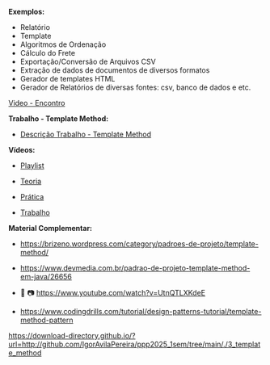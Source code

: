 **Exemplos:**

* Relatório
* Template
* Algoritmos de Ordenação
* Cálculo do Frete
* Exportação/Conversão de Arquivos CSV
* Extração de dados de documentos de diversos formatos
* Gerador de templates HTML
* Gerador de Relatórios de diversas fontes: csv, banco de dados e etc.
<!--
[Códigos - Aula](https://github.com/IgorAvilaPereira/ppp2024_2sem/tree/main/codigos/TemplateMethod)
-->
[Video - Encontro](https://www.youtube.com/watch?v=e__hzZlWdWU)

<!--
**Presentes:**

* Erick
* Yuri
* Annie
* Jaime
* Ana Clara
* Gabriel
* Gabriel Barela
* Bruno
* Leticia
-->

<!--
* [Código Aula](https://github.com/IgorAvilaPereira/ppp2024_2sem/tree/main/codigos/TemplateMethod)

<!--
**Exemplos - Código:**

* [Dica do Trabalho - Leitura e Gravação de Texto em Java](https://github.com/IgorAvilaPereira/ppp2023_2sem/tree/main/codigos/DicaTrabalho)

  * [produtos.csv](https://github.com/IgorAvilaPereira/ppp2023_2sem/blob/main/produtos.csv)
  
  * [output.txt](https://github.com/IgorAvilaPereira/ppp2023_2sem/blob/main/output.txt)  
  
* [joaoDoBauru.sql](https://github.com/IgorAvilaPereira/ppp2023_2sem/blob/main/joaodobauru250823.sql)

* [Gerador de Páginas HTML](https://github.com/IgorAvilaPereira/ppp2023_2sem/tree/main/codigos/GeradorHTML)

* [Gerador de Relatórios](https://github.com/IgorAvilaPereira/ppp2023_2sem/tree/main/codigos/GeradorRelatorio)

[Código - Aula](https://github.com/IgorAvilaPereira/ppp2023_2sem/tree/main/codigos/AulaTemplateMethod)

[Código - 0.2 Free](https://github.com/IgorAvilaPereira/aps2022_2sem/tree/main/codigos/0.2Free)
-->

<!--
* [Código - Leitura e Escrita de Arquivos em Java](https://github.com/IgorAvilaPereira/aps2021_2sem/blob/main/codigos/Screenshot%20from%202021-10-07%2019-54-36.png)
-->
<!--
**Padrão Template Method:**

**Slides:**

* [Template Method](https://github.com/IgorAvilaPereira/ppp2024_2sem/raw/main/slides/template_method.pdf)

<!--
* [Código Aula - TemplateMethod-RenderPage](https://github.com/IgorAvilaPereira/ppp2022_2sem/tree/main/codigos/TemplateMethod-RenderPage)

* [Código Aula - TemplateMethod-RenderPage com Spark](https://github.com/IgorAvilaPereira/ppp2022_2sem/tree/main/codigos/TemplateMethod-RenderPageSpark)
-->

**Trabalho - Template Method:**

* [Descrição Trabalho - Template Method](https://github.com/IgorAvilaPereira/ppp2024_1sem/wiki/Trabalhos#trabalho-3)

<!--
* [Dica para o Trabalho 3: Leitura e Escrita de Arquivos em Java](https://github.com/IgorAvilaPereira/ppp2023_1sem/tree/main/codigos/exemplocsv)
-->

**Vídeos:**

* [Playlist](https://youtube.com/playlist?list=PLvT8P1q6jMWd3TV0QVZr4McNNRV-f11Kk)

* [Teoria](https://youtu.be/C441294hAd4)

* [Prática](https://youtu.be/n_pe9Z_7iZY)

* [Trabalho](https://youtu.be/a2VvNUx-ZeY)

<!--* [Código](https://github.com/IgorAvilaPereira/ppp2023_1sem/tree/main/codigos/TemplateMethod)-->

<!--
**Encontro Síncrono - Template Method - 06/10/21:**

* [Vídeo](https://youtu.be/aLpjGdDRtrE)
-->

**Material Complementar:**

* https://brizeno.wordpress.com/category/padroes-de-projeto/template-method/

* https://www.devmedia.com.br/padrao-de-projeto-template-method-em-java/26656

* :wave: :camera: https://www.youtube.com/watch?v=UtnQTLXKdeE

* https://www.codingdrills.com/tutorial/design-patterns-tutorial/template-method-pattern



https://download-directory.github.io/?url=http://github.com/IgorAvilaPereira/ppp2025_1sem/tree/main/./3_template_method
